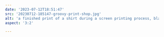 ```yaml
---
date: '2023-07-12T18:51:47'
src: '20230712-185147-groovy-print-shop.jpg'
alt: 'a finished print of a shirt during a screen printing process, black and white, sunlit'
aspect: '3:2'

---
```

